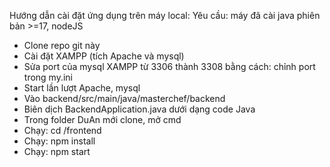 Hướng dẫn cài đặt ứng dụng trên máy local:
Yêu cầu: máy đã cài java phiên bản >=17, nodeJS
- Clone repo git này
- Cài đặt XAMPP (tích Apache và mysql)
- Sửa port của mysql XAMPP từ 3306 thành 3308 bằng cách: chỉnh port trong my.ini 
- Start lần lượt Apache, mysql
- Vào backend/src/main/java/masterchef/backend
- Biên dịch BackendApplication.java dưới dạng code Java
- Trong folder DuAn mới clone, mở cmd
- Chạy: cd /frontend
- Chạy: npm install
- Chạy: npm start
